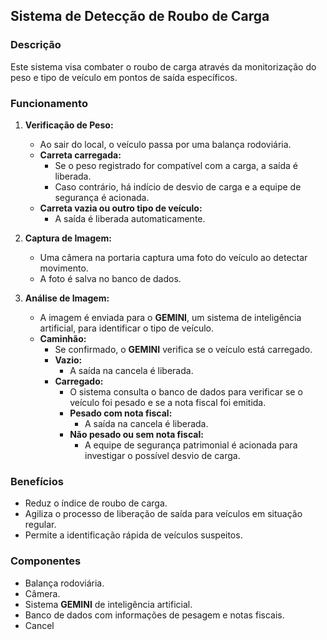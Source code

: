 ## Sistema de Detecção de Roubo de Carga

### Descrição

Este sistema visa combater o roubo de carga através da monitorização do peso e tipo de veículo em pontos de saída específicos.

### Funcionamento

1. **Verificação de Peso:**

    * Ao sair do local, o veículo passa por uma balança rodoviária.
    * **Carreta carregada:**
        * Se o peso registrado for compatível com a carga, a saída é liberada.
        * Caso contrário, há indício de desvio de carga e a equipe de segurança é acionada.
    * **Carreta vazia ou outro tipo de veículo:**
        * A saída é liberada automaticamente.

2. **Captura de Imagem:**

    * Uma câmera na portaria captura uma foto do veículo ao detectar movimento.
    * A foto é salva no banco de dados.

3. **Análise de Imagem:**

    * A imagem é enviada para o **GEMINI**, um sistema de inteligência artificial, para identificar o tipo de veículo.
    * **Caminhão:**
        * Se confirmado, o **GEMINI** verifica se o veículo está carregado.
        * **Vazio:**
            * A saída na cancela é liberada.
        * **Carregado:**
            * O sistema consulta o banco de dados para verificar se o veículo foi pesado e se a nota fiscal foi emitida.
            * **Pesado com nota fiscal:**
                * A saída na cancela é liberada.
            * **Não pesado ou sem nota fiscal:**
                * A equipe de segurança patrimonial é acionada para investigar o possível desvio de carga.

### Benefícios

* Reduz o índice de roubo de carga.
* Agiliza o processo de liberação de saída para veículos em situação regular.
* Permite a identificação rápida de veículos suspeitos.

### Componentes

* Balança rodoviária.
* Câmera.
* Sistema **GEMINI** de inteligência artificial.
* Banco de dados com informações de pesagem e notas fiscais.
* Cancel

